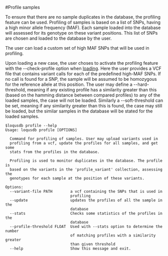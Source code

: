 #Profile samples

To ensure that there are no sample duplicates in the database, the profiling
feature can be used. Profiling of samples is based on a list of SNPs,
having a high minor allele frequency (MAF). Each sample loaded into the database will
assessed for its genotype on these variant positions. This list of SNPs are chosen
and loaded to the database by the user.

The user can load a custom set of high MAF SNPs that will be used in
profiling.

Upon loading a new case, the user choses to activate the profiling feature
with the --check-profile option when [loading](./loading.md). Here the user
provides a VCF file that contains variant calls for each of the predefined
high-MAF SNPs. If no call is found for a SNP, the sample will be assumed to
be homozygous for the reference allele at this position. The user may define
a --hard-threshold, meaning if any existing profile has a similarity greater
than this (based on the hamming distance between compared profiles) to any of
the loaded samples, the case will not be loaded. Similarly a --soft-threshold
can be set, meaning if any similarity greater than this is found, the case may
still be loaded, but the similar samples in the database will be stated for the
loaded samples. 


```
$loqusdb profile --help
Usage: loqusdb profile [OPTIONS]

  Command for profiling of samples. User may upload variants used in
  profiling from a vcf, update the profiles for all samples, and get some
  stats from the profiles in the database.

  Profiling is used to monitor duplicates in the database. The profile is
  based on the variants in the 'profile_variant' collection, assessing the
  genotypes for each sample at the position of these variants.

Options:
  --variant-file PATH        a vcf containing the SNPs that is used in
                             profiling
  --update                   updates the profiles of all the sample in the
                             database
  --stats                    Checks some statistics of the profiles in the
                             database
  --profile-threshold FLOAT  Used with --stats option to determine the number
                             of matching profiles with a similarity greater
                             than given threshold
  --help                     Show this message and exit.

```
